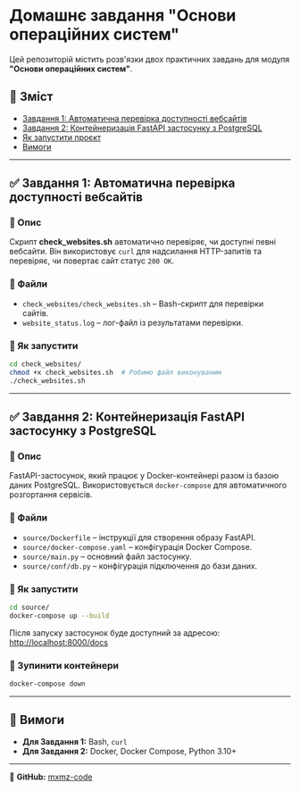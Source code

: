 # Домашнє завдання "Основи операційних систем"

Цей репозиторій містить розв'язки двох практичних завдань для модуля **"Основи операційних систем"**.

## 📌 Зміст
- [Завдання 1: Автоматична перевірка доступності вебсайтів](#завдання-1-автоматична-перевірка-доступності-вебсайтів)
- [Завдання 2: Контейнеризація FastAPI застосунку з PostgreSQL](#завдання-2-контейнеризація-fastapi-застосунку-з-postgresql)
- [Як запустити проєкт](#як-запустити-проєкт)
- [Вимоги](#вимоги)

---

## ✅ Завдання 1: Автоматична перевірка доступності вебсайтів

### 🔹 Опис

Скрипт **check_websites.sh** автоматично перевіряє, чи доступні певні вебсайти. Він використовує `curl` для надсилання HTTP-запитів та перевіряє, чи повертає сайт статус `200 OK`.

### 📂 Файли
- `check_websites/check_websites.sh` – Bash-скрипт для перевірки сайтів.
- `website_status.log` – лог-файл із результатами перевірки.

### 🚀 Як запустити
```bash
cd check_websites/
chmod +x check_websites.sh  # Робимо файл виконуваним
./check_websites.sh
```

---

## ✅ Завдання 2: Контейнеризація FastAPI застосунку з PostgreSQL

### 🔹 Опис

FastAPI-застосунок, який працює у Docker-контейнері разом із базою даних PostgreSQL. Використовується `docker-compose` для автоматичного розгортання сервісів.

### 📂 Файли
- `source/Dockerfile` – інструкції для створення образу FastAPI.
- `source/docker-compose.yaml` – конфігурація Docker Compose.
- `source/main.py` – основний файл застосунку.
- `source/conf/db.py` – конфігурація підключення до бази даних.

### 🚀 Як запустити
```bash
cd source/
docker-compose up --build
```

Після запуску застосунок буде доступний за адресою: [http://localhost:8000/docs](http://localhost:8000/docs)

### 🔄 Зупинити контейнери
```bash
docker-compose down
```

---

## 📌 Вимоги
- **Для Завдання 1:** Bash, `curl`
- **Для Завдання 2:** Docker, Docker Compose, Python 3.10+

---
🚀 **GitHub:** [mxmz-code](https://github.com/mxmz-code/)
